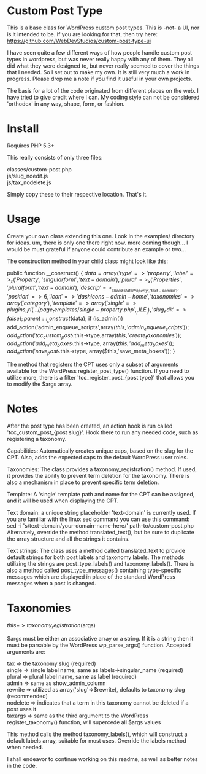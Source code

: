 # Custom Post Type

This is a base class for WordPress custom post types.  This is -not- a UI, nor is it intended to be.  If you are looking for that, then try here: https://github.com/WebDevStudios/custom-post-type-ui

I have seen quite a few different ways of how people handle custom post types in wordpress, but was never really happy with any of them.  They all did what they were designed to, but never really seemed to cover the things that I needed.  So I set out to make my own.  It is still very much a work in progress.  Please drop me a note if you find it useful in your own projects.

The basis for a lot of the code originated from different places on the web.  I have tried to give credit where I can.  My coding style can not be considered 'orthodox' in any way, shape, form, or fashion.

# Install

Requires PHP 5.3+

This really consists of only three files:

  classes/custom-post.php<br>
  js/slug_noedit.js<br>
  js/tax_nodelete.js

Simply copy these to their respective location.  That's it.

# Usage

Create your own class extending this one.  Look in the examples/ directory for ideas.  um, there is only one there right now.  more coming though...  I would be must grateful if anyone could contribute an example or two...

The construction method in your child class might look like this:

public function __construct() {
    $data = array('type'       => 'property',
                  'label'      => _x('Property','singular form','text-domain'),
                  'plural'     => _x('Properties','plural form','text-domain'),
                  'descrip'    => __('Real Estate Property','text-domain'),
                  'position'   => 6,
                  'icon'       => 'dashicons-admin-home',
                  'taxonomies' => array('category'),
                  'template'   => array('single'=>plugins_url('../page_templates/single-property.php',__FILE__)),
                  'slug_edit'  => false);
    parent::__construct($data);
    if (is_admin()) add_action('admin_enqueue_scripts',array($this,'admin_enqueue_scripts'));
    add_action('tcc_custom_post_'.$this->type,array($this,'create_taxonomies'));
    add_action('add_meta_boxes_'.$this->type, array($this,'add_meta_boxes'));
    add_action('save_post_'.$this->type,      array($this,'save_meta_boxes'));
  }

The method that registers the CPT uses only a subset of arguments available for the WordPress register_post_type() function.  If you need to utilize more, there is a filter 'tcc_register_post_{post type}' that allows you to modify the $args array.

# Notes

After the post type has been created, an action hook is run called 'tcc_custom_post_{post slug}'.  Hook there to run any needed code, such as registering a taxonomy.

Capabilities:  Automatically creates unique caps, based on the slug for the CPT.  Also, adds the expected caps to the default WordPress user roles.

Taxonomies:  The class provides a taxonomy_registration() method.  If used, it provides the ability to prevent term deletion for the taxonomy.  There is also a mechanism in place to prevent specific term deletion.

Template:  A 'single' template path and name for the CPT can be assigned, and it will be used when displaying the CPT.

Text domain:  a unique string placeholder 'text-domain' is currently used.  If you are familiar with the linux sed command you can use this command:  sed -i 's/text-domain/your-domain-name-here/' path-to/custom-post.php<br>
Alternately, override the method translated_text(), but be sure to duplicate the array structure and all the strings it contains.

Text strings:  The class uses a method called translated_text to provide default strings for both post labels and taxonomy labels.  The methods utilizing the strings are post_type_labels() and taxonomy_labels().  There is also a method called post_type_messages() containing type-specific messages which are displayed in place of the standard WordPress messages when a post is changed.

# Taxonomies

$this->taxonomy_registration($args)

$args must be either an associative array or a string.  If it is a string then it must be parsable by the WordPress wp_parse_args() function.  Accepted arguments are:

tax => the taxonomy slug (required)<br>
single => single label name, same as labels=>singular_name (required)<br>
plural => plural label name, same as label (required)<br>
admin => same as show_admin_column<br>
rewrite => utilized as array('slug'=>$rewrite), defaults to taxonomy slug (recommended)<br>
nodelete => indicates that a term in this taxonomy cannot be deleted if a post uses it<br>
taxargs => same as the third argument to the WordPress register_taxonomy() function, will supercede all $args values

This method calls the method taxonomy_labels(), which will construct a default labels array, suitable for most uses.  Override the labels method when needed.


I shall endeavor to continue working on this readme, as well as better notes in the code.

